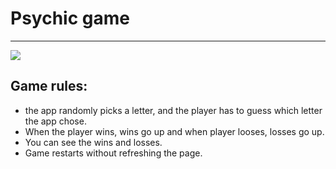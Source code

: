 
# Psychic game 

<hr>

![](./images/Capture.JPG)


## Game rules:

* the app randomly picks a letter, and the player has to guess which letter the app chose.
* When the player wins, wins go up and when player looses, losses go up.
* You can see the wins and losses.
* Game restarts without refreshing the page.
